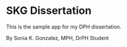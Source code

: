 # SKG Dissertation

This is the sample app for my DPH dissertation.

By Sonia K. Gonzalez, MPH, DrPH Student